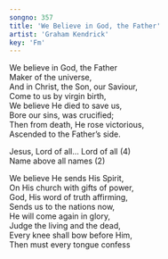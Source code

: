 ```yaml
---
songno: 357
title: 'We Believe in God, the Father'
artist: 'Graham Kendrick'
key: 'Fm'
---
```

We believe in God, the Father  
Maker of the universe,  
And in Christ, the Son, our Saviour,  
Come to us by virgin birth,  
We believe He died to save us,  
Bore our sins, was crucified;  
Then from death, He rose victorious,  
Ascended to the Father’s side.  
  
Jesus, Lord of all… Lord of all (4)  
Name above all names (2)  
  
We believe He sends His Spirit,  
On His church with gifts of power,  
God, His word of truth affirming,  
Sends us to the nations now,  
He will come again in glory,  
Judge the living and the dead,  
Every knee shall bow before Him,  
Then must every tongue confess  
